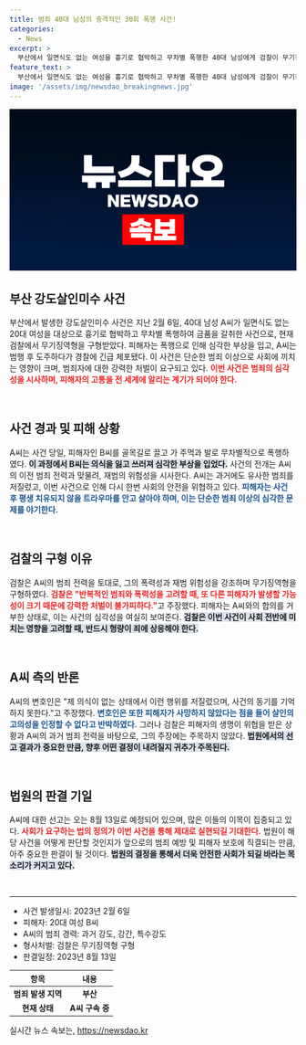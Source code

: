 ```yaml
---
title: 범죄 40대 남성의 충격적인 30회 폭행 사건!
categories:
  - News
excerpt: >
  부산에서 일면식도 없는 여성을 흉기로 협박하고 무차별 폭행한 40대 남성에게 검찰이 무기징역을 구형했다. 피해자는 평생 트라우마에 시달리게 될 예정이다. 사건의 전말과 법정 공방을 들어보자!
feature_text: >
  부산에서 일면식도 없는 여성을 흉기로 협박하고 무차별 폭행한 40대 남성에게 검찰이 무기징역을 구형했다. 피해자는 평생 트라우마에 시달리게 될 예정이다. 사건의 전말과 법정 공방을 들어보자!
image: '/assets/img/newsdao_breakingnews.jpg'
---
```


<p><img src="/assets/img/newsdao_breakingnews.jpg" alt="implanttips 속보" /></p>

<h2 data-ke-size="size26">부산 강도살인미수 사건</h2>

<p data-ke-size="size16">부산에서 발생한 강도살인미수 사건은 지난 2월 6일, 40대 남성 A씨가 일면식도 없는 20대 여성을 대상으로 흉기로 협박하고 무차별 폭행하여 금품을 갈취한 사건으로, 현재 검찰에서 무기징역형을 구형받았다. 피해자는 폭행으로 인해 심각한 부상을 입고, A씨는 범행 후 도주하다가 경찰에 긴급 체포됐다. 이 사건은 단순한 범죄 이상으로 사회에 끼치는 영향이 크며, 범죄자에 대한 강력한 처벌이 요구되고 있다. <b><span style="color: #ee2323;">이번 사건은 범죄의 심각성을 시사하며, 피해자의 고통을 전 세계에 알리는 계기가 되어야 한다.</span></b></p>

<p data-ke-size="size16">&nbsp;</p>

<h2 data-ke-size="size26">사건 경과 및 피해 상황</h2>

<p data-ke-size="size16">A씨는 사건 당일, 피해자인 B씨를 골목길로 끌고 가 주먹과 발로 무차별적으로 폭행하였다. <b><span style="background-color: #21538527;">이 과정에서 B씨는 의식을 잃고 쓰러져 심각한 부상을 입었다.</span></b> 사건의 전개는 A씨의 이전 범죄 전력과 맞물려, 재범의 위험성을 시사한다. A씨는 과거에도 유사한 범죄를 저질렀고, 이번 사건으로 인해 다시 한번 사회의 안전을 위협하고 있다. <b><span style="color: #1a5490;">피해자는 사건 후 평생 치유되지 않을 트라우마를 안고 살아야 하며, 이는 단순한 범죄 이상의 심각한 문제를 야기한다.</span></b> </p>

<p data-ke-size="size16">&nbsp;</p>

<h2 data-ke-size="size26">검찰의 구형 이유</h2>

<p data-ke-size="size16">검찰은 A씨의 범죄 전력을 토대로, 그의 폭력성과 재범 위험성을 강조하며 무기징역형을 구형하였다. <b><span style="color: #ee2323;">검찰은 "반복적인 범죄와 폭력성을 고려할 때, 또 다른 피해자가 발생할 가능성이 크기 때문에 강력한 처벌이 불가피하다."</span></b>고 주장했다. 피해자는 A씨와의 합의를 거부한 상태로, 이는 사건의 심각성을 여실히 보여준다. <b><span style="background-color: #21538527;">검찰은 이번 사건이 사회 전반에 미치는 영향을 고려할 때, 반드시 형량이 죄에 상응해야 한다.</span></b> </p>

<p data-ke-size="size16">&nbsp;</p>

<h2 data-ke-size="size26">A씨 측의 반론</h2>

<p data-ke-size="size16">A씨의 변호인은 "제 의식이 없는 상태에서 이런 행위를 저질렀으며, 사건의 동기를 기억하지 못한다."고 주장했다. <b><span style="color: #1a5490;">변호인은 또한 피해자가 사망하지 않았다는 점을 들어 살인의 고의성을 인정할 수 없다고 반박하였다.</span></b> 그러나 검찰은 피해자의 생명이 위협을 받은 상황과 A씨의 과거 범죄 전력을 바탕으로, 그의 주장에는 주목하지 않았다. <b><span style="background-color: #21538527;">법원에서의 선고 결과가 중요한 만큼, 향후 어떤 결정이 내려질지 귀추가 주목된다.</span></b></p>

<p data-ke-size="size16">&nbsp;</p>

<h2 data-ke-size="size26">법원의 판결 기일</h2>

<p data-ke-size="size16">A씨에 대한 선고는 오는 8월 13일로 예정되어 있으며, 많은 이들의 이목이 집중되고 있다. <b><span style="color: #ee2323;">사회가 요구하는 법의 정의가 이번 사건을 통해 제대로 실현되길 기대한다.</span></b> 법원이 해당 사건을 어떻게 판단할 것인지가 앞으로의 범죄 예방 및 피해자 보호에 직결되는 만큼, 아주 중요한 판결이 될 것이다. <b><span style="background-color: #21538527;">법원의 결정을 통해서 더욱 안전한 사회가 되길 바라는 목소리가 커지고 있다.</span></b></p>

<p data-ke-size="size16">&nbsp;</p>

<hr/>

<ul>
    <li>사건 발생일시: 2023년 2월 6일</li>
    <li>피해자: 20대 여성 B씨</li>
    <li>A씨의 범죄 경력: 과거 강도, 강간, 특수강도</li>
    <li>형사처벌: 검찰은 무기징역형 구형</li>
    <li>판결일정: 2023년 8월 13일</li>
</ul>

<table>
    <thead>
        <tr>
            <th><b>항목</b></th>
            <th><b>내용</b></th>
        </tr>
    </thead>
    <tbody>
        <tr>
            <td style="text-align: center; height: 17px;"><b>범죄 발생 지역</b></td>
            <td style="text-align: center; height: 17px;"><b>부산</b></td>
        </tr>
        <tr>
            <td style="text-align: center; height: 17px;"><b>현재 상태</b></td>
            <td style="text-align: center; height: 17px;"><b>A씨 구속 중</b></td>
        </tr>
    </tbody>
</table>

<p data-ke-size="size16"></p>
실시간 뉴스 속보는, <a href="https://newsdao.kr" rel="dofollow">https://newsdao.kr</a>


